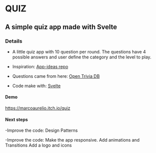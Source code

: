 # QUIZ

## A simple quiz app made with Svelte

### Details

- A little quiz app with 10 question per round. The questions have 4 possible answers and user define the
  category and the level to play.  

- Inspiration: [App-ideas repo](https://github.com/florinpop17/app-ideas/blob/master/Projects/1-Beginner/Quiz-App.md)
- Questions came from here: [Open Trivia DB](https://opentdb.com/api_config.php)
- Code make with: [Svelte](https://svelte.dev/)

#### Demo

https://marcoaurelio.itch.io/quiz


#### Next steps

-Improve the code: Design Patterns

-Improve the code: Make the app responsive.
                   Add animations and Transitions
                   Add a logo and icons                 

